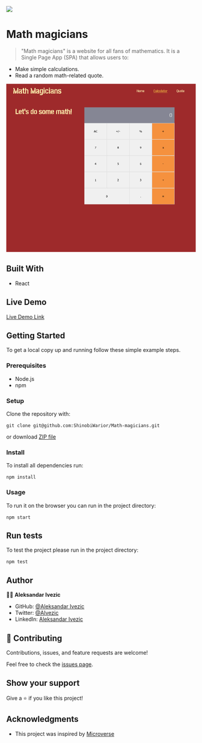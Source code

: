 ![](https://img.shields.io/badge/microverse-blueviolet)

# Math magicians

> "Math magicians" is a website for all fans of mathematics. It is a Single Page App (SPA) that allows users to:

   - Make simple calculations.
   - Read a random math-related quote.


![screenshot](./Screenshot-math-mag.png)

## Built With

- React

## Live Demo

[Live Demo Link](https://shinobiwarior.github.io/Math-magicians/)

## Getting Started

To get a local copy up and running follow these simple example steps.

### Prerequisites

- Node.js
- npm

### Setup

Clone the repository with:

```
git clone git@github.com:ShinobiWarior/Math-magicians.git
```
or download [ZIP file](https://github.com/ShinobiWarior/Math-magicians/archive/refs/heads/dev.zip)

### Install
To install all dependencies run:
```
npm install
```
### Usage
To run it on the browser you can run in the project directory:

 ```
 npm start
 ```

## Run tests 
To test the project please run in the project directory:

```
npm test
```

## Author

👤👤 **Aleksandar Ivezic**

- GitHub: [@Aleksandar Ivezic](https://github.com/ShinobiWarior)
- Twitter: [@AIvezic](https://twitter.com/AIvezic)
- LinkedIn: [Aleksandar Ivezic](https://www.linkedin.com/in/aleksandar-ivezic/)

## 🤝 Contributing

Contributions, issues, and feature requests are welcome!

Feel free to check the [issues page](https://github.com/ShinobiWarior/Math-magicians/issues/).

## Show your support

Give a ⭐️ if you like this project!

## Acknowledgments

- This project was inspired by [Microverse](https://www.microverse.org/?grsf=w9rx3c)
